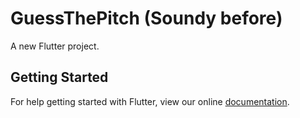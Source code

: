 # GuessThePitch (Soundy before)

A new Flutter project.

## Getting Started

For help getting started with Flutter, view our online
[documentation](http://flutter.io/).
